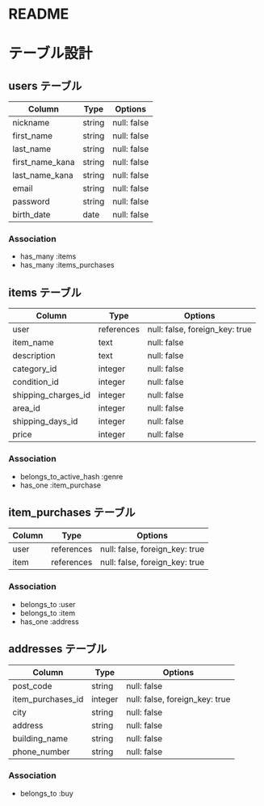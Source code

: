 # README

# テーブル設計

## users テーブル

| Column          | Type   | Options     |
| --------        | ------ | ----------- |
| nickname        | string | null: false |
| first_name      | string | null: false |
| last_name       | string | null: false |
| first_name_kana | string | null: false |
| last_name_kana  | string | null: false |
| email           | string | null: false |
| password        | string | null: false |
| birth_date      | date   | null: false |

### Association

- has_many :items
- has_many :items_purchases

## items テーブル

| Column              | Type            | Options                        |
| ------              | ------          | -----------                    |
| user                | references      | null: false, foreign_key: true |
| item_name           | text            | null: false
| description         | text            | null: false                    |
| category_id         | integer         | null: false                    |
| condition_id        | integer         | null: false                    |
| shipping_charges_id | integer         | null: false                    |
| area_id             | integer         | null: false                    |
| shipping_days_id    | integer         | null: false                    |
| price               | integer         | null: false                    |


### Association
- belongs_to_active_hash :genre
- has_one :item_purchase

## item_purchases テーブル

| Column          | Type             | Options                        |
| ------          | ----------       | ------------------------------ |
| user            | references       | null: false, foreign_key: true |
| item            | references       | null: false, foreign_key: true |

### Association

- belongs_to :user
- belongs_to :item
- has_one :address

## addresses テーブル

| Column            | Type             | Options                        |
| -------           | ----------       | ------------------------------ |
| post_code         | string           | null: false                    |
| item_purchases_id | integer          | null: false, foreign_key: true |
| city              | string           | null: false                    |
| address           | string           | null: false                    |
| building_name     | string           | null: false                    |
| phone_number      | string           | null: false                    |

### Association

- belongs_to :buy